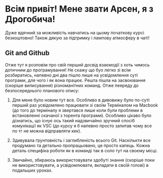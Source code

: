 # Всім привіт! Мене звати Арсен, я з Дрогобича!

Дуже вдячний за можливість навчатись на цьому початкову курсі безкоштовно! Також дякую за підтримку і лампову атмосферу в чаті!

## Git and Github

Отже тут я розповім про свій перший досвід взаємодії з хоть чимось дотичним до програмування! Не скажу що буо легко зі всім розбиратись, напевно дні два пішло лише на усвідомлення суті програми, для чого і як вона працює. Решта пішла на засвоювання (скоріше виписування) різноманітних команд. Отже пеереду до безпосереднього планового опису:

1. Для мене було новим тут все. Особливо в дивовижу було по-суті перший раз усвідомлено працювати зі своїм Терміналом на Macbook (до того до терміналу я звертався лише коли були проблеми в встановленні скачаної з торента програми). Особливо цікаво було дізнатись, що існує ось такий надзвичайно зручний спосіб комунікації як VSC (до курсу я б напевно просто запитав чому все по тг не можна відправляти кек).

2. Здивувала ґрунтовність і заглибленість всього Git. Наскількти все продумано та детально пропрацьовано, це просто капець. Кожна деталь специфіка роботи як в команді так в соло тут на своєму місці.

3. Звичайно, збираюсь використовувати здобуті знання (скоріше поки не використовувати, а усвідомлювати, вкладати в своїй голові) в подальших уроках.